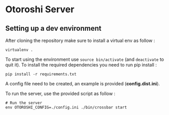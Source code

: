 Otoroshi Server
===============

Setting up a dev environment
----------------------------

After cloning the repository make sure to install a virtual env as follow :

```
virtualenv .
```

To start using the environment use ``source bin/activate`` (and ``deactivate`` to quit it). To install the required dependencies you need to run pip install :

```
pip install -r requirements.txt
```

A config file need to be created, an example is provided (**config.dist.ini**).

To run the server, use the provided script as follow :
```
# Run the server
env OTOROSHI_CONFIG=./config.ini ./bin/crossbar start
```
